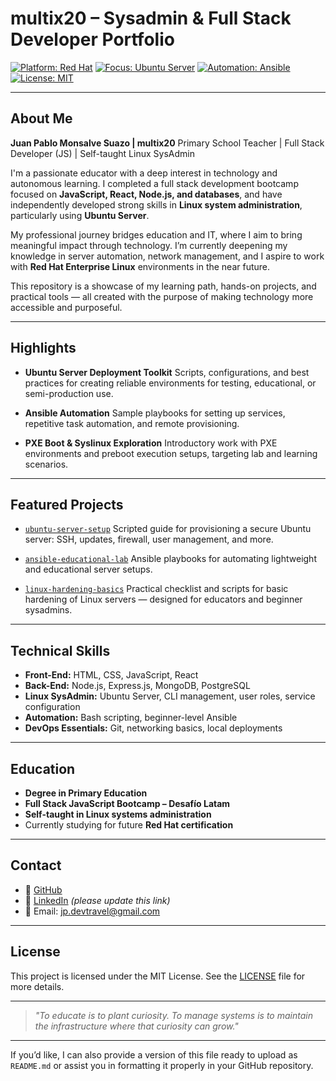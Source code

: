 # multix20 – Sysadmin & Full Stack Developer Portfolio

[![Platform: Red Hat](https://img.shields.io/badge/Platform-Red%20Hat-E6001F?logo=redhat)](https://www.redhat.com/)
[![Focus: Ubuntu Server](https://img.shields.io/badge/Focus-Ubuntu%20Server-orange?logo=ubuntu)](https://ubuntu.com/)
[![Automation: Ansible](https://img.shields.io/badge/Automation-Ansible-EE0000?logo=ansible)](https://www.ansible.com/)
[![License: MIT](https://img.shields.io/badge/License-MIT-green.svg)](LICENSE)

---

## About Me

**Juan Pablo Monsalve Suazo | multix20**
Primary School Teacher | Full Stack Developer (JS) | Self-taught Linux SysAdmin

I'm a passionate educator with a deep interest in technology and autonomous learning. I completed a full stack development bootcamp focused on **JavaScript, React, Node.js, and databases**, and have independently developed strong skills in **Linux system administration**, particularly using **Ubuntu Server**.

My professional journey bridges education and IT, where I aim to bring meaningful impact through technology. I’m currently deepening my knowledge in server automation, network management, and I aspire to work with **Red Hat Enterprise Linux** environments in the near future.

This repository is a showcase of my learning path, hands-on projects, and practical tools — all created with the purpose of making technology more accessible and purposeful.

---

## Highlights

* **Ubuntu Server Deployment Toolkit**
  Scripts, configurations, and best practices for creating reliable environments for testing, educational, or semi-production use.

* **Ansible Automation**
  Sample playbooks for setting up services, repetitive task automation, and remote provisioning.

* **PXE Boot & Syslinux Exploration**
  Introductory work with PXE environments and preboot execution setups, targeting lab and learning scenarios.

---

## Featured Projects

* [`ubuntu-server-setup`](https://github.com/multix20/ubuntu-server-setup)
  Scripted guide for provisioning a secure Ubuntu server: SSH, updates, firewall, user management, and more.

* [`ansible-educational-lab`](https://github.com/multix20/ansible-educational-lab)
  Ansible playbooks for automating lightweight and educational server setups.

* [`linux-hardening-basics`](https://github.com/multix20/linux-hardening-basics)
  Practical checklist and scripts for basic hardening of Linux servers — designed for educators and beginner sysadmins.

---

## Technical Skills

* **Front-End:** HTML, CSS, JavaScript, React
* **Back-End:** Node.js, Express.js, MongoDB, PostgreSQL
* **Linux SysAdmin:** Ubuntu Server, CLI management, user roles, service configuration
* **Automation:** Bash scripting, beginner-level Ansible
* **DevOps Essentials:** Git, networking basics, local deployments

---

## Education

* **Degree in Primary Education**
* **Full Stack JavaScript Bootcamp – Desafío Latam**
* **Self-taught in Linux systems administration**
* Currently studying for future **Red Hat certification**

---

## Contact

* 🔗 [GitHub](https://github.com/multix20)
* 🔗 [LinkedIn](https://www.linkedin.com/in/your-profile) *(please update this link)*
* 📧 Email: [jp.devtravel@gmail.com](mailto:jp.devtravel@gmail.com)

---

## License

This project is licensed under the MIT License. See the [LICENSE](LICENSE) file for more details.

---

> *"To educate is to plant curiosity. To manage systems is to maintain the infrastructure where that curiosity can grow."*

---

If you’d like, I can also provide a version of this file ready to upload as `README.md` or assist you in formatting it properly in your GitHub repository.
